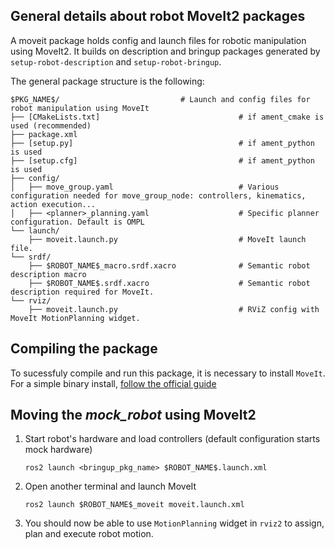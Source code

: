 

## General details about robot MoveIt2 packages

A moveit package holds config and launch files for robotic manipulation using MoveIt2.
It builds on description and bringup packages generated by `setup-robot-description` and `setup-robot-bringup`.

The general package structure is the following:

```
$PKG_NAME$/                           # Launch and config files for robot manipulation using MoveIt
├── [CMakeLists.txt]                               # if ament_cmake is used (recommended)
├── package.xml
├── [setup.py]                                     # if ament_python is used
├── [setup.cfg]                                    # if ament_python is used
├── config/
│   ├── move_group.yaml                            # Various configuration needed for move_group_node: controllers, kinematics, action execution...
│   ├── <planner>_planning.yaml                    # Specific planner configuration. Default is OMPL
└── launch/
    ├── moveit.launch.py                           # MoveIt launch file.
└── srdf/
    ├── $ROBOT_NAME$_macro.srdf.xacro              # Semantic robot description macro
    ├── $ROBOT_NAME$.srdf.xacro                    # Semantic robot description required for MoveIt.
└── rviz/
    ├── moveit.launch.py                           # RViZ config with MoveIt MotionPlanning widget.

```
## Compiling the package

To sucessfuly compile and run this package, it is necessary to install `MoveIt`. For a simple binary install, [follow the official guide](https://moveit.ros.org/install-moveit2/binary/)

## Moving the *mock_robot* using MoveIt2

1. Start robot's hardware and load controllers (default configuration starts mock hardware)
   ```
   ros2 launch <bringup_pkg_name> $ROBOT_NAME$.launch.xml
   ```

2. Open another terminal and launch MoveIt
   ```
   ros2 launch $ROBOT_NAME$_moveit moveit.launch.xml
   ```

3. You should now be able to use `MotionPlanning` widget in `rviz2` to assign, plan and execute robot motion.
